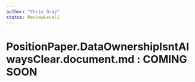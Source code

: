 ```yaml
---
author: "Chris Gray"
status: ReviewLevel1
---
```


# PositionPaper.DataOwnershipIsntAlwaysClear.document.md  : COMING SOON
